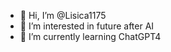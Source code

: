 - 👋 Hi, I’m @Lisica1175
- 👀 I’m interested in future after AI
- 🌱 I’m currently learning ChatGPT4


<!---
Lisica1175/Lisica1175 is a ✨ special ✨ repository because its `README.md` (this file) appears on your GitHub profile.
You can click the Preview link to take a look at your changes.
--->
